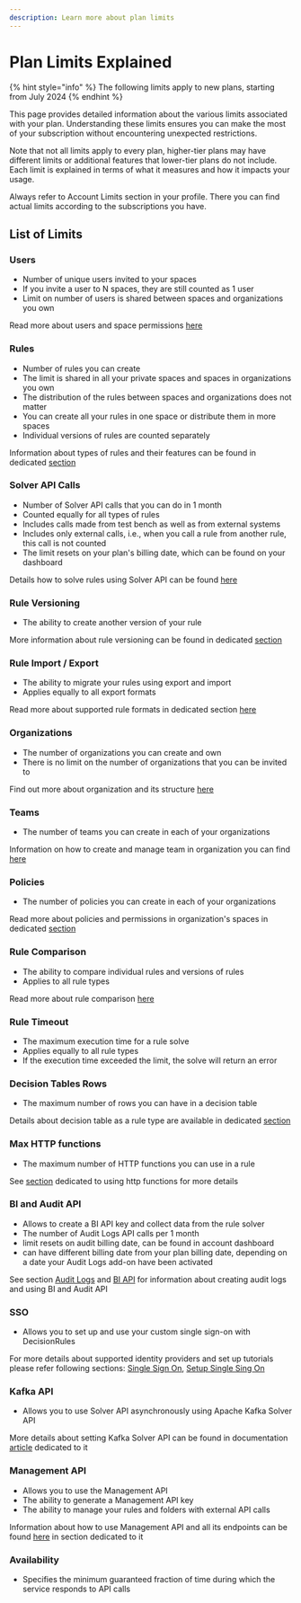 ```yaml
---
description: Learn more about plan limits
---
```


# Plan Limits Explained

{% hint style="info" %}
The following limits apply to new plans, starting from July 2024
{% endhint %}

This page provides detailed information about the various limits associated with your plan. Understanding these limits ensures you can make the most of your subscription without encountering unexpected restrictions.

Note that not all limits apply to every plan, higher-tier plans may have different limits or additional features that lower-tier plans do not include. Each limit is explained in terms of what it measures and how it impacts your usage.

Always refer to Account Limits section in your profile. There you can find actual limits according to the subscriptions you have.

## List of Limits

### Users

* Number of unique users invited to your spaces
* If you invite a user to N spaces, they are still counted as 1 user
* Limit on number of users is shared between spaces and organizations you own

Read more about users and space permissions [here](../teamwork/users-and-roles.md)

### Rules

* Number of rules you can create
* The limit is shared in all your private spaces and spaces in organizations you own
* The distribution of the rules between spaces and organizations does not matter
* You can create all your rules in one space or distribute them in more spaces
* Individual versions of rules are counted separately

Information about types of rules and their features can be found in dedicated [section](https://app.gitbook.com/s/2kePaAlhzmPFZTjuxdCY/rule-types)

### Solver API Calls

* Number of Solver API calls that you can do in 1 month
* Counted equally for all types of rules
* Includes calls made from test bench as well as from external systems
* Includes only external calls, i.e., when you call a rule from another rule, this call is not counted
* The limit resets on your plan's billing date, which can be found on your dashboard

Details how to solve rules using Solver API can be found [here](../api/rule-solver-api.md)

### Rule Versioning

* The ability to create another version of your rule

More information about rule versioning can be found in dedicated [section](../other/versioning.md)

### Rule Import / Export

* The ability to migrate your rules using export and import
* Applies equally to all export formats

Read more about supported rule formats in dedicated section [here](https://app.gitbook.com/s/2kePaAlhzmPFZTjuxdCY/rules/export-and-import-of-the-rules)

### Organizations

* The number of organizations you can create and own
* There is no limit on the number of organizations that you can be invited to

Find out more about organization and its structure [here](broken-reference)

### Teams

* The number of teams you can create in each of your organizations

Information on how to create and manage team in organization you can find [here](../organization/structure/teams.md)

### Policies

* The number of policies you can create in each of your organizations

Read more about policies and permissions in organization's spaces in dedicated [section](../organization/structure/policies.md)

### Rule Comparison

* The ability to compare individual rules and versions of rules
* Applies to all rule types

Read more about rule comparison [here](../other/rule-comparison/)

### Rule Timeout

* The maximum execution time for a rule solve
* Applies equally to all rule types
* If the execution time exceeded the limit, the solve will return an error

### Decision Tables Rows

* The maximum number of rows you can have in a decision table

Details about decision table as a rule type are available in dedicated [section](https://app.gitbook.com/s/2kePaAlhzmPFZTjuxdCY/rule-types/decision-tables)

### Max HTTP functions

* The maximum number of HTTP functions you can use in a rule

See [section](../decision-tables/functions/integration-functions.md#http-functions) dedicated to using http functions for more details

### BI and Audit API

* Allows to create a BI API key and collect data from the rule solver
* The number of Audit Logs API calls per 1 month
* limit resets on audit billing date, can be found in account dashboard
* can have different billing date from your plan billing date, depending on a date your Audit Logs add-on have been activated

See section [Audit Logs](../business-intelligence/audit-logs.md) and [BI API](../api/bi-api.md) for information about creating audit logs and using BI and Audit API

### SSO

* Allows you to set up and use your custom single sign-on with DecisionRules

For more details about supported identity providers and set up tutorials please refer following sections: [Single Sign On](../other/single-sign-on-sso.md), [Setup Single Sing On ](../on-premise-docker/setting-up-sso/)

### Kafka API

* Allows you to use Solver API asynchronously using Apache Kafka Solver API

More details about setting Kafka Solver API can be found in documentation [article](../api/apache-kafka-solver-api.md) dedicated to it

### Management API

* Allows you to use the Management API
* The ability to generate a Management API key&#x20;
* The ability to manage your rules and folders with external API calls

Information about how to use Management API and all its endpoints can be found [here](../api/management-api.md) in section dedicated to it

### Availability

* Specifies the minimum guaranteed fraction of time during which the service responds to API calls




